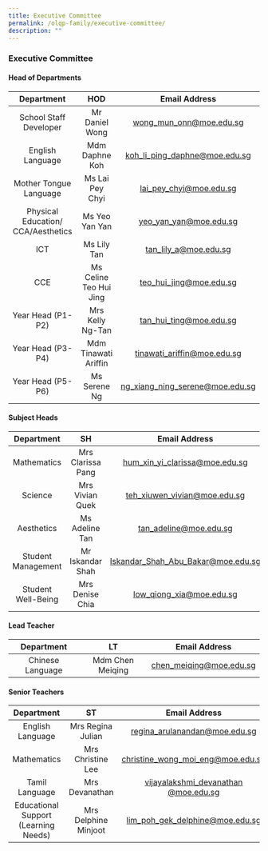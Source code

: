 ```yaml
---
title: Executive Committee
permalink: /olqp-family/executive-committee/
description: ""
---
```

### Executive Committee

#### Head of Departments

| Department 	| HOD 	| Email Address 	|
|:---:	|:---:	|:---:	|
| School Staff Developer 	| Mr Daniel Wong 	| [wong_mun_onn@moe.edu.sg](mailto:wong_mun_onn@moe.edu.sg) 	|
| English Language 	| Mdm Daphne Koh 	| [koh_li_ping_daphne@moe.edu.sg](mailto: ) 	|
| Mother Tongue Language 	| Ms Lai Pey Chyi 	| [lai_pey_chyi@moe.edu.sg](mailto:lai_pey_chyi@moe.edu.sg) 	|
| Physical Education/ CCA/Aesthetics 	| Ms Yeo Yan Yan  	| [yeo_yan_yan@moe.edu.sg](mailto:yeo_yan_yan@moe.edu.sg) 	|
| ICT 	| Ms Lily Tan 	| [tan_lily_a@moe.edu.sg](mailto:tan_lily_a@moe.edu.sg)	|
| CCE  	| Ms Celine Teo Hui Jing 	| [teo_hui_jing@moe.edu.sg](mailto:teo_hui_jing@moe.edu.sg)	|
| Year Head (P1-P2) 	| Mrs Kelly Ng-Tan  	| [tan_hui_ting@moe.edu.sg](mailto:tan_hui_ting@moe.edu.sg) 	|
| Year Head (P3-P4) 	| Mdm Tinawati Ariffin 	| [tinawati_ariffin@moe.edu.sg](mailto:tinawati_ariffin@moe.edu.sg)	|
| Year Head (P5-P6) 	| Ms Serene Ng 	| [ng_xiang_ning_serene@moe.edu.sg](mailto:ng_xiang_ning_serene@moe.edu.sg)	|

#### Subject Heads

| Department | SH | Email Address |
|:---:|:---:|:---:|
| Mathematics | Mrs Clarissa Pang | [hum\_xin\_yi\_clarissa@moe.edu.sg](mailto:hum_xin_yi_clarissa@moe.edu.sg) |
| Science | Mrs Vivian Quek | [teh\_xiuwen\_vivian@moe.edu.sg](mailto:teh_xiuwen_vivian@moe.edu.sg) |
| Aesthetics | Ms Adeline Tan | [tan\_adeline@moe.edu.sg](mailto:tan_adeline@moe.edu.sg) |
| Student Management | Mr Iskandar Shah | [Iskandar\_Shah\_Abu\_Bakar@moe.edu.sg](mailto:Iskandar_Shah_Abu_Bakar@moe.edu.sg) |
| Student Well-Being | Mrs Denise Chia | [low\_qiong\_xia@moe.edu.sg](mailto:low_qiong_xia@moe.edu.sg) |

#### Lead Teacher

| Department 	| LT 	| Email Address 	|
|:---:	|:---:	|:---:	|
| Chinese Language 	| Mdm Chen Meiqing 	| [chen_meiqing@moe.edu.sg](mailto:chen_meiqing@moe.edu.sg) 	|

#### Senior Teachers

| Department | ST | Email Address |
|:---:|:---:|:---:|
| English Language | Mrs Regina Julian | [regina\_arulanandan@moe.edu.sg](mailto:regina_arulanandan@moe.edu.sg) |
| Mathematics | Mrs Christine Lee | [christine\_wong\_moi\_eng@moe.edu.sg](mailto:christine_wong_moi_eng@moe.edu.sg) |
| Tamil Language | Mrs Devanathan | [vijayalakshmi\_devanathan @moe.edu.sg](mailto:vijayalakshmi_devanathan%20@moe.edu.sg) |
| Educational Support (Learning Needs) | Mrs Delphine Minjoot | [lim\_poh\_gek\_delphine@moe.edu.sg](mailto:lim_poh_gek_delphine@moe.edu.sg) |